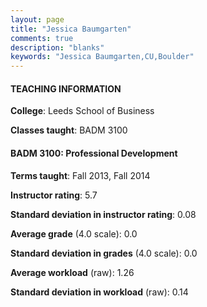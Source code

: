 ```yaml
---
layout: page
title: "Jessica Baumgarten" 
comments: true
description: "blanks"
keywords: "Jessica Baumgarten,CU,Boulder"
---
```

<head>
<script src="https://ajax.googleapis.com/ajax/libs/jquery/2.1.3/jquery.min.js"></script>
<script src="https://dl.dropboxusercontent.com/s/pc42nxpaw1ea4o9/highcharts.js?dl=0"></script>
<!-- <script src="../assets/js/highcharts.js"></script> -->
<style type="text/css">@font-face {
	font-family: "Bebas Neue";
	src: url(https://www.filehosting.org/file/details/544349/BebasNeue Regular.otf) format("opentype");
	}
	h1.Bebas { 
		font-family: "Bebas Neue", Verdana, Tahoma;
	}
</style>
</head>
	   
#### TEACHING INFORMATION

**College**: Leeds School of Business

**Classes taught**: BADM 3100

#### BADM 3100: Professional Development

**Terms taught**: Fall 2013, Fall 2014

**Instructor rating**: 5.7

**Standard deviation in instructor rating**: 0.08

**Average grade** (4.0 scale): 0.0

**Standard deviation in grades** (4.0 scale): 0.0

**Average workload** (raw): 1.26

**Standard deviation in workload** (raw): 0.14

